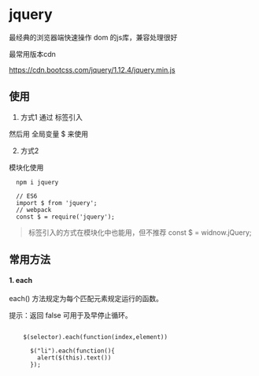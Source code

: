 

# jquery

最经典的浏览器端快速操作 dom 的js库，兼容处理很好

最常用版本cdn

https://cdn.bootcss.com/jquery/1.12.4/jquery.min.js


## 使用

1. 方式1
通过 <script src="https://cdn.bootcss.com/jquery/1.12.4/jquery.min.js"></script> 标签引入

然后用 全局变量 $ 来使用


2. 方式2

模块化使用

```
  npm i jquery

  // ES6
  import $ from 'jquery';
  // webpack 
  const $ = require('jquery');

```


> 标签引入的方式在模块化中也能用，但不推荐  const $ = widnow.jQuery;





## 常用方法


#### 1. each

  each() 方法规定为每个匹配元素规定运行的函数。

提示：返回 false 可用于及早停止循环。

```

	$(selector).each(function(index,element))

```

```
	  $("li").each(function(){
	    alert($(this).text())
	  });
```
